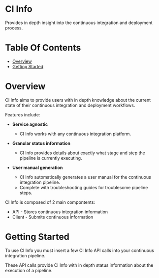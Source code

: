 # CI Info
Provides in depth insight into the continuous integration and deployment 
process.  

# Table Of Contents
- [Overview](#overview)
- [Getting Started](#getting-started)

# Overview
CI Info aims to provide users with in depth knowledge about the current state 
of their continuous integration and deployment workflows.  

Features include:

- **Service agnostic**
	- CI Info works with any continuous integration platform.

- **Granular status information**
	- CI Info provides details about exactly what stage and step the 
	  pipeline is currently executing.

- **User manual generation**
	- CI Info automatically generates a user manual for the continuous 
	  integration pipeline.
	- Complete with troubleshooting guides for troublesome pipeline steps.

CI Info is composed of 2 main compontents:

- API - Stores continuous integration information
- Client - Submits continuous information

# Getting Started
To use CI Info you must insert a few CI Info API calls into your continuous 
integration pipeline.  

These API calls provide CI Info with in depth status information about the 
execution of a pipeline. 
